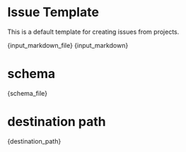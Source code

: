 # Issue Template

This is a default template for creating issues from projects.

{input_markdown_file}
{input_markdown}

# schema
{schema_file}

# destination path
{destination_path} 